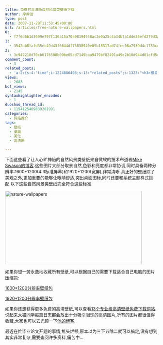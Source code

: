 ```yaml
---
title: 免费的高清晰自然风景类壁纸下载
author: 摩摩诘
type: post
date: 2007-11-28T11:58:45+00:00
url: /articles/free-nature-wallpapers.html
0:
  - f7f6d6b1d3699e797f136a15a70a98194958ac2e0a25c4a34b7a1dde35efd279d3ab5696dff26c6a3ca606314b0f51f6
1:
  - 3542db8fafd35ec49d43f6644df73838940e09b18517ad74fec08a7939d4c1783c4ba282f525bf29cb57daac6707ec96
2:
  - 3c942218d70cb0176588b09be65cd7149baa9479bf82491a49e2b10d944d01cfd5c1730b450476ef03728fad8f21d11e
comment_count:
  - 3
related_posts:
  - 'a:2:{s:4:"time";i:1224886403;s:13:"related_posts";s:1323:"<h3>相关日志</h3><ul class="related_post"><li><a href="http://www.digglife.cn/articles/cario-winows-shell-revolution.html" title="Cario:Windows桌面体验的革命,媲美Mac OS">Cario:Windows桌面体验的革命,媲美Mac OS</a></li><li><a href="http://www.digglife.cn/articles/4-windows-wallpaper-tricks.html" title="桌面美化:4个Windows壁纸相关技巧">桌面美化:4个Windows壁纸相关技巧</a></li><li><a href="http://www.digglife.cn/articles/vista-theme-visual-style-download.html" title="7个漂亮的Vista主题(视觉样式)下载">7个漂亮的Vista主题(视觉样式)下载</a></li><li><a href="http://www.digglife.cn/articles/wallpaper-windows7.html" title="9枚Windows 7高清壁纸">9枚Windows 7高清壁纸</a></li><li><a href="http://www.digglife.cn/articles/japanese-font-firefox.html" title="完美解决Firefox下日文字体显示为宋体的问题">完美解决Firefox下日文字体显示为宋体的问题</a></li><li><a href="http://www.digglife.cn/articles/add-compiz-fusion-stackswitch.html" title="Compiz Fusion新特效Stackswitch">Compiz Fusion新特效Stackswitch</a></li><li><a href="http://www.digglife.cn/articles/firefox3-themes-download-windows-mac.html" title="Windows XP,Vista和Mac版Firefox 3主题下载">Windows XP,Vista和Mac版Firefox 3主题下载</a></li></ul>";}'
views:
  - 2683
bot_views:
  - 2145
syntaxhighlighter_encoded:
  - 1
duoshuo_thread_id:
  - 1154125469839261991
categories:
  - 网站推介
tags:
  - 壁纸
  - 桌面
  - 美化
  - 高清晰

---
```

下面这些看了让人心旷神怡的自然风景类壁纸来自微软的技术布道者<a title="Mike Swason的博客" href="http://blogs.msdn.com/mswanson/articles/wallpaper.aspx" target="_blank">Mike Swason的博客</a>.这些图片大部分取景自然,色彩和亮度都非常协调,同时具备两种分辨率:1600\*1200(4:3标准屏幕)和1920\*1200(宽屏),非常清晰.真正好的壁纸除了美观之外,更加重要的能够让眼睛舒适,突出桌面图标,同时还要和系统主题样式搭配.以下这些自然风景类壁纸完全符合这些标准.

<a href="https://www.digglife.net/wp-content/uploads/3/379/2007/11/nature-wallpapers.png" target="_blank"><img src="http://digglife.qiniudn.com/wp-content/uploads/3/379/2007/11/nature-wallpapers-thumb.png" border="0" alt="nature-wallpapers" width="450" height="241" /></a>

<!--more-->

如果你想一劳永逸地收藏所有壁纸,可以根据自己的需要下载适合自己电脑的图片压缩包:

<a title="1600*1200分辨率壁纸包" href="http://www.mikeswanson.com/wallpaper/images/MSwanson%20Wallpaper.zip" target="_blank">1600*1200分辨率壁纸包</a>

<a title="1920*1200分辨率壁纸包" href="http://www.mikeswanson.com/wallpaper/images/MSwanson%20Wide%20Wallpaper.zip" target="_blank">1920*1200分辨率壁纸包</a>

如果你还想获得更多免费的高清壁纸,可以查看<a title="13个专业级高清壁纸免费下载网站" href="https://www.digglife.net/articles/13-high-resolution-wallpaper-download-sites.html" target="_blank">13个专业级高清壁纸免费下载网站</a>.说起来<a title="大猫的博客" href="http://caitou.com/" target="_blank">大猫同学</a>每篇日志都会放出十分吸引眼球的高清图片,所有的图片都很值得收藏,大家也可以去光顾一下<a title="大猫的博客" href="http://caitou.com/" target="_blank">他的博客</a>.

最近在忙毕业论文开题的事情,焦头烂额,原本以为三下五除二就可以搞定,没有想到其实非常复杂,需要查阅许多资料,痛苦中&#8230;